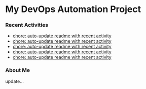 # My DevOps Automation Project

### Recent Activities
<!-- activity:START -->
- [chore: auto-update readme with recent activity](https://github.com/kaigiii/mybowling-app/commit/547a4f5f1907e5c244627bb5ec5fc6ceb48f79f9)
- [chore: auto-update readme with recent activity](https://github.com/kaigiii/mybowling-app/commit/9e3a15e509c394d3b673f53af14c7363d526dfb0)
- [chore: auto-update readme with recent activity](https://github.com/kaigiii/mybowling-app/commit/9522df7613de60f6fdfb9529aa817bfea62e4451)
- [chore: auto-update readme with recent activity](https://github.com/kaigiii/mybowling-app/commit/cc840f083d18a34a08747e12f75e6176866fc42a)
- [chore: auto-update readme with recent activity](https://github.com/kaigiii/mybowling-app/commit/84dcc65ac939e9a48feffbd0f312c1f46b268c2e)
<!-- activity:END -->

### About Me
<!-- MYLINKS:START -->
<!-- MYLINKS:END -->

update...
